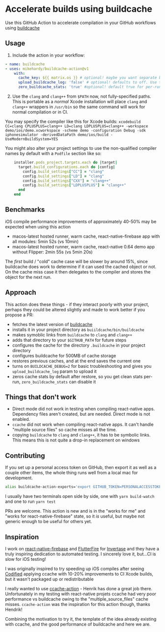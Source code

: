 # Accelerate builds using buildcache

Use this GitHub Action to accelerate compilation in your GitHub workflows using [buildcache](https://github.com/mbitsnbites/buildcache)

## Usage

1. Include the action in your workflow:

```yaml
- name: buildcache
- uses: mikehardy/buildcache-action@v1
    with:
      cache_key: ${{ matrix.os }} # optional! maybe you want separate buildcache for separate workflows?
      upload_buildcache_log: 'false' # optional! defaults to off. Use the uploaded artifact for troubleshooting
      zero_buildcache_stats: 'true' #optional! default true for per-run stats. Disable for stats across runs
```

2. Use the `clang` and `clang++` from `$PATH` now, not fully-specified paths. This is portable as a _normal_ Xcode installation will place `clang` and `clang++` wrappers in `/usr/bin` so the same command will work for normal compilation or in CI.

You may specify the compiler like this for Xcode builds: `xcodebuild CC=clang CPLUSPLUS=clang++ LD=clang LDPLUSPLUS=clang++ -workspace demo/ios/demo.xcworkspace -scheme demo -configuration Debug -sdk iphonesimulator -derivedDataPath demo/ios/build -UseModernBuildSystem=YES`

You might also alter your project settings to use the non-qualified compiler names by default with a `Podfile` section like so:

```ruby
    installer.pods_project.targets.each do |target|
      target.build_configurations.each do |config|
        config.build_settings["CC"] = "clang"
        config.build_settings["LD"] = "clang"
        config.build_settings["CXX"] = "clang++"
        config.build_settings["LDPLUSPLUS"] = "clang++"
      end
    end

```

## Benchmarks

iOS compile performance improvements of approximately 40-50% may be expected when using this action

- macos-latest hosted runner, warm cache, react-native-firebase app with all modules: 5min 52s (vs 10min)
- macos-latest hosted runner, warm cache, react-native 0.64 demo app without Flipper: 2min 55s (vs 5min 20s)

The _first_ build / "cold" cache case will be slower by around 15%, since buildcache does work to determine if it can used the cached object or not. On the cache miss case it then delegates to the compiler and stores the object for the next run.

## Approach

This action does these things - if they interact poorly with your project, perhaps they could be altered slightly and made to work better if you propose a PR:

- fetches the latest version of [buildcache](https://github.com/mbitsnbites/buildcache)
- installs it in your project directory as `buiildcache/bin/buildcache`
- makes symoblic links from `buildcache` to `clang` and `clang++`
- adds that directory to your `$GITHUB_PATH` for future steps
- configures the cache for the directory `.buildcache` in your project directory
- configures buildcache for 500MB of cache storage
- restores previous caches, and at the end saves the current one
- turns on `BUILDCACHE_DEBUG=2` for basic troubleshooting and gives you `upload_buildcache_log` param to upload it
- zeros cache stats by default after restore, so you get clean stats per-run, `zero_buildcache_stats` can disable it

## Things that don't work

- Direct mode did not work in testing when compiling react-native apps. Dependency files aren't created, but are needed. Direct mode is not enabled.
- `ccache` did not work when compiling react-native apps. It can't handle "multiple source files" so cache misses all the time.
- copying `buildcache` to `clang` and `clang++`, it has to be symbolic links. This means this is not quite a drop-in replacement on windows

## Contributing

If you set up a personal access token on GitHub, then export it as well as a couple other items, the whole thing runs well from a local mac for development.

```bash
alias buildcache-action-exports='export GITHUB_TOKEN=PERSONALACCESSTOKENHERE; export RUNNER_TEMP=`pwd`/__tests__/runner/TEMP; export RUNNER_CACHE=`pwd`/__tests__/runner/CACHE; export GITHUB_WORKSPACE=`pwd`/__tests__/runner/WORKSPACE'
```

I usually have two terminals open side by side, one with `yarn build-watch` and one to run `yarn test`

PRs are welcome. This action is new and is in the "works for me" and "works for react-native-firebase" state, so it _is_ useful, but maybe not generic enough to be useful for others yet.

## Inspiration

I work on [react-native-firebase](https://github.com/invertase/react-native-firebase) and [FlutterFire](https://github.com/FirebaseExtended/flutterfire/) for [Invertase](https://invertase.io) and they have a truly inspiring dedication to automated testing. I sincerely love it, but...CI is slow for iOS testing!

I was originally inspired to try speeding up iOS compiles after seeing [Codified](https://getcodified.com/services/) applying ccache with 10-20% improvements to CI Xcode builds, but it wasn't packaged up or redistributable

I really wanted to use [ccache-action](https://github.com/hendrikmuhs/ccache-action) - Henrik has done a great job there. Unfortunately in my testing with react-native projets ccache had very poor performance vs buildcache owing to the "multiple_source_files" cache misses. `ccache-action` was the inspiration for this action though, thanks Hendrik!

Combining the motivation to try it, the template of the idea already existing with ccache, and the good performance of buildcache and here we are.
